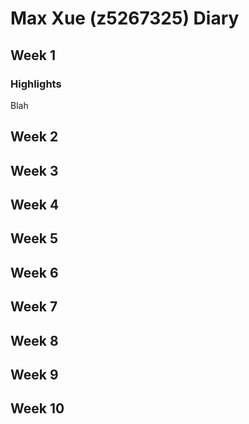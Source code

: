 # Max Xue (z5267325) Diary

## Week 1

### Highlights 
Blah

## Week 2

## Week 3

## Week 4

## Week 5

## Week 6

## Week 7

## Week 8

## Week 9

## Week 10
